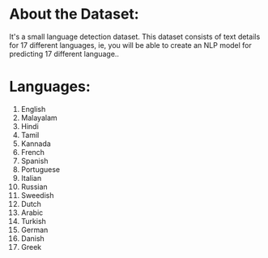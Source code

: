 About the Dataset:
======================

It's a small language detection dataset. This dataset consists of text details for 17 different languages, ie, you will be able to create an NLP model for predicting 17 different language..

Languages:
===========

1) English
2) Malayalam
3) Hindi
4) Tamil
5) Kannada
6) French
8) Spanish
9) Portuguese
10) Italian
11) Russian
12) Sweedish
13) Dutch
14) Arabic
15) Turkish
16) German
17) Danish
18) Greek
